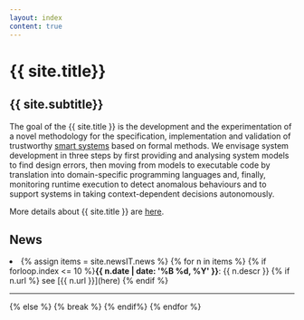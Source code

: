 ```yaml
---
layout: index
content: true
---
```


# {{ site.title}}
## {{ site.subtitle}}

The goal of the {{ site.title }} is the development and the experimentation
of a novel methodology for the specification, implementation and
validation of trustworthy [smart systems](description/smart.html) based on formal
methods. We envisage system development in three steps by first
providing and analysing system models to find design errors, then
moving from models to executable code by translation into
domain-specific programming languages and, finally, monitoring runtime
execution to detect anomalous behaviours and to support systems in
taking context-dependent decisions autonomously.

More details about  {{ site.title }} are [here](description).

## News
<div markdown="1" class="scroll">
<li>{% assign items = site.newsIT.news %}
{% for n in items %}
{% if forloop.index <= 10 %}<b>{{ n.date  | date: '%B %d, %Y' }}</b>: {{ n.descr }} {% if n.url %} see [{{ n.url }}](here) {% endif %}<hr>
{% else %} {% break %} {% endif%}
{% endfor %}
</li>
</div>

